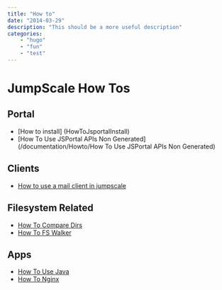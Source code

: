 ```yaml
---
title: "How to"
date: "2014-03-29"
description: "This should be a more useful description"
categories:
    - "hugo"
    - "fun"
    - "test"
---
```


JumpScale How Tos
=================

Portal
------
-	[How to install] (HowToJsportalInstall)
-	[How To Use JSPortal APIs Non Generated](/documentation/Howto/How To Use JSPortal APIs Non Generated)

Clients
--------
- 	[How to use a mail client in jumpscale](/documentation/Howto/HowtoMailClient)

Filesystem Related
------------------
-   [How To Compare Dirs](/documentation/Howto/HowToCompareDirs)
-   [How To FS Walker](/documentation/Howto/HowToFSWalker)

Apps
----
-   [How To Use Java](/documentation/Howto/HowToUseJava)
-   [How To Nginx](/documentation/Howto/HowToNginx)
